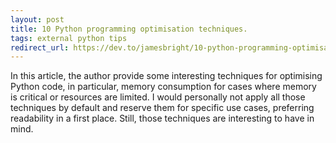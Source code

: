 ```yaml
---
layout: post
title: 10 Python programming optimisation techniques.
tags: external python tips
redirect_url: https://dev.to/jamesbright/10-python-programming-optimisation-techniques-5ckf
---
```


In this article, the author provide some interesting techniques for optimising Python code, in particular, memory consumption for cases where memory is critical or resources are limited. I would personally not apply all those techniques by default and reserve them for specific use cases, preferring readability in a first place. Still, those techniques are interesting to have in mind.
